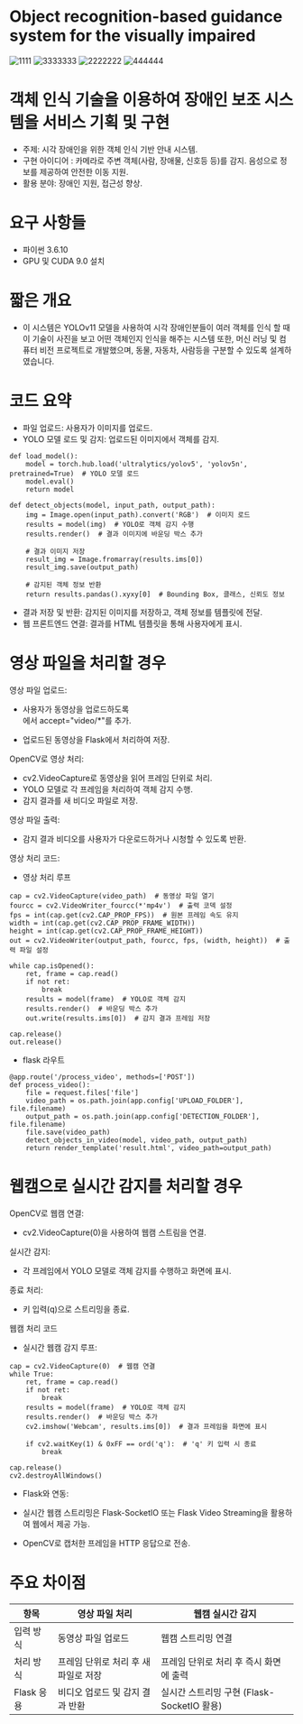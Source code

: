 # Object recognition-based guidance system for the visually impaired

![1111](https://github.com/user-attachments/assets/8af4e06d-d85c-4727-bbbf-b8b41233154f)
![3333333](https://github.com/user-attachments/assets/1d655a2d-c12c-4bc9-9685-a017b3b1a3af)
![2222222](https://github.com/user-attachments/assets/10c1a171-d754-4393-bab6-1a0f6deb4598)
![444444](https://github.com/user-attachments/assets/2cdf18df-c7e4-49d6-9d8e-13ff7335df28)

# 객체 인식 기술을 이용하여 장애인 보조 시스템을 서비스 기획 및 구현

- 주제: 시각 장애인을 위한 객체 인식 기반 안내 시스템.
- 구현 아이디어 : 카메라로 주변 객체(사람, 장애물, 신호등 등)를 감지.
                 음성으로 정보를 제공하여 안전한 이동 지원.
- 활용 분야: 장애인 지원, 접근성 향상.

# 요구 사항들

- 파이썬 3.6.10
- GPU 및 CUDA 9.0 설치

# 짧은 개요
- 이 시스템은 YOLOv11 모델을 사용하여 시각 장애인분들이 여러 객체를 인식 할 때 이 기술이 사진을 보고 어떤 객체인지 인식을 해주는 시스템 또한,  머신 러닝 및 컴퓨터 비전 프로젝트로 개발했으며, 동물, 자동차, 사람등을 구분할 수 있도록 설계하였습니다.

# 코드 요약

- 파일 업로드: 사용자가 이미지를 업로드.
- YOLO 모델 로드 및 감지: 업로드된 이미지에서 객체를 감지.
```
def load_model():
    model = torch.hub.load('ultralytics/yolov5', 'yolov5n', pretrained=True)  # YOLO 모델 로드
    model.eval()
    return model

def detect_objects(model, input_path, output_path):
    img = Image.open(input_path).convert('RGB')  # 이미지 로드
    results = model(img)  # YOLO로 객체 감지 수행
    results.render()  # 결과 이미지에 바운딩 박스 추가

    # 결과 이미지 저장
    result_img = Image.fromarray(results.ims[0])
    result_img.save(output_path)

    # 감지된 객체 정보 반환
    return results.pandas().xyxy[0]  # Bounding Box, 클래스, 신뢰도 정보
```
- 결과 저장 및 반환: 감지된 이미지를 저장하고, 객체 정보를 템플릿에 전달.
- 웹 프론트엔드 연결: 결과를 HTML 템플릿을 통해 사용자에게 표시.

 # 영상 파일을 처리할 경우
 
 영상 파일 업로드:
 
- 사용자가 동영상을 업로드하도록 <form>에서 accept="video/*"를 추가.
- 업로드된 동영상을 Flask에서 처리하여 저장.
  
OpenCV로 영상 처리:

- cv2.VideoCapture로 동영상을 읽어 프레임 단위로 처리.
- YOLO 모델로 각 프레임을 처리하여 객체 감지 수행.
- 감지 결과를 새 비디오 파일로 저장.
  
영상 파일 출력:

- 감지 결과 비디오를 사용자가 다운로드하거나 시청할 수 있도록 반환.

영상 처리 코드: 

- 영상 처리 루프
```
cap = cv2.VideoCapture(video_path)  # 동영상 파일 열기
fourcc = cv2.VideoWriter_fourcc(*'mp4v')  # 출력 코덱 설정
fps = int(cap.get(cv2.CAP_PROP_FPS))  # 원본 프레임 속도 유지
width = int(cap.get(cv2.CAP_PROP_FRAME_WIDTH))
height = int(cap.get(cv2.CAP_PROP_FRAME_HEIGHT))
out = cv2.VideoWriter(output_path, fourcc, fps, (width, height))  # 출력 파일 설정

while cap.isOpened():
    ret, frame = cap.read()
    if not ret:
        break
    results = model(frame)  # YOLO로 객체 감지
    results.render()  # 바운딩 박스 추가
    out.write(results.ims[0])  # 감지 결과 프레임 저장

cap.release()
out.release()
```

- flask 라우트
```
@app.route('/process_video', methods=['POST'])
def process_video():
    file = request.files['file']
    video_path = os.path.join(app.config['UPLOAD_FOLDER'], file.filename)
    output_path = os.path.join(app.config['DETECTION_FOLDER'], file.filename)
    file.save(video_path)
    detect_objects_in_video(model, video_path, output_path)
    return render_template('result.html', video_path=output_path)
```

# 웹캠으로 실시간 감지를 처리할 경우

OpenCV로 웹캠 연결:

- cv2.VideoCapture(0)을 사용하여 웹캠 스트림을 연결.
  
실시간 감지:

- 각 프레임에서 YOLO 모델로 객체 감지를 수행하고 화면에 표시.
  
종료 처리:

- 키 입력(q)으로 스트리밍을 종료.

웹캠 처리 코드

- 실시간 웹캠 감지 루프:

```
cap = cv2.VideoCapture(0)  # 웹캠 연결
while True:
    ret, frame = cap.read()
    if not ret:
        break
    results = model(frame)  # YOLO로 객체 감지
    results.render()  # 바운딩 박스 추가
    cv2.imshow('Webcam', results.ims[0])  # 결과 프레임을 화면에 표시

    if cv2.waitKey(1) & 0xFF == ord('q'):  # 'q' 키 입력 시 종료
        break

cap.release()
cv2.destroyAllWindows()
```

- Flask와 연동:
  
- 실시간 웹캠 스트리밍은 Flask-SocketIO 또는 Flask Video Streaming을 활용하여 웹에서 제공 가능.
- OpenCV로 캡처한 프레임을 HTTP 응답으로 전송.

# 주요 차이점
| 항목  | 영상 파일 처리 | 웹캠 실시간 감지 |
| ------------- | ------------- | ------------- |
| 입력 방식  | 동영상 파일 업로드  | 	웹캠 스트리밍 연결  |
| 처리 방식  | 프레임 단위로 처리 후 새 파일로 저장  | 프레임 단위로 처리 후 즉시 화면에 출력  |
| Flask 응용 | 비디오 업로드 및 감지 결과 반환  | 	실시간 스트리밍 구현 (Flask-SocketIO 활용)  |
